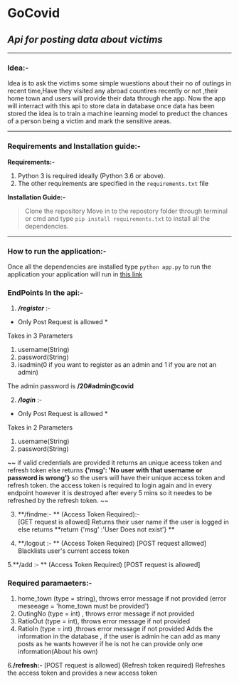 # GoCovid
## *Api for posting data about victims*
---
### Idea:-

Idea is to ask the victims some simple wuestions about their no of outings in recent time,Have they visited any abroad countires recently or not
,their home town and users will provide their data through rhe app. Now the app will interract with this api to store data in database once data 
has been stored the idea is to train a machine learning model to preduct the chances of a person being a victim and mark the sensitive areas.

---
### Requirements and Installation guide:-
 
 **Requirements:-**

1. Python 3 is required ideally (Python 3.6 or above).
2. The other requirements are specified in the ```requirements.txt``` file

**Installation Guide:-**
> Clone the repository 
> Move in to the repostory folder through terminal or cmd and type 
> ```pip install requirements.txt``` to install all the dependencies.
---

### How to run the application:-

Once all the dependencies are installed type ```python app.py``` to run the application your application will run in [this link](http://127.0.0.1:5000) 

### EndPoints In the api:-


1. ***/register*** :-

  * Only Post Request is allowed *

Takes in 3 Parameters
1. username(String)
2. password(String)
3. isadmin(0 if you want to register as an admin and 1 if you are not an admin) 

The admin password is **/20#admin@covid**


2. ***/login*** :-

  * Only Post Request is allowed *

Takes in 2 Parameters
1. username(String)
2. password(String)

~~
if valid credentials are provided it returns an unique aceess token and refresh token else returns **{'msg': 'No user with that username or password is wrong'}**
so the users will have their unique access token and refresh token.
the access token is required to login again and in every endpoint however it is destroyed after every 5 mins
so it needes to be refreshed by the refresh token. ~~


3. **/findme:-  **
  (Access Token Required):-  
  [GET request is allowed]
  Returns their user name if the user is logged in else returns **return {'msg' :'User Does not exist'}  **

4. **/logout :- **
  (Access Token Required)
  [POST request allowed]
  Blacklists user's current access token

5.**/add  :- **
  (Access Token Required)
  [POST request is allowed]
  ### Required paramaeters:-
  
  1. home_town (type = string), throws error message if not provided (error meseeage = 'home_town must be provided')
  2. OutingNo (type = int) , throws error message if not provided
  3. RatioOut (type = int), throws error message if not provided
  4. RatioIn (type = int) ,throws error message if not provided
Adds the information in the database , if the user is admin he can add as many posts as he wants however if he is not he can provide only one information(About his own)  

6.**/refresh:-**
  [POST request is allowed]
  (Refresh token required)
  Refreshes the access token and provides a new access token











